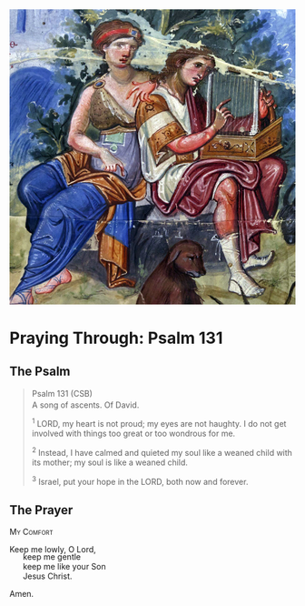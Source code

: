 <img class="intro-right" src="art-paris-psalter.jpg">

<style>
  li {list-style-type: none;}
  p + ul {
    margin-top: -18px;
}
</style>

# Praying Through: Psalm 131

## The Psalm

>Psalm 131 (CSB)  
><sup></sup> A song of ascents. Of David. 
>
><sup>1</sup> LORD, my heart is not proud; my eyes are not haughty. I do not get involved with things too great or too wondrous for me. 
>
><sup>2</sup> Instead, I have calmed and quieted my soul like a weaned child with its mother; my soul is like a weaned child. 
>
><sup>3</sup> Israel, put your hope in the LORD, both now and forever.

## The Prayer

<div style="font-variant: small-caps;">
My Comfort
</div>

Keep me lowly, O Lord,
* keep me gentle
* keep me like your Son
* Jesus Christ.

Amen.
